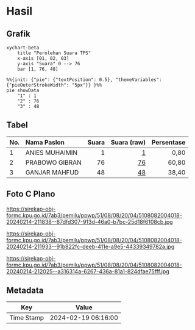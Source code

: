 # Hasil

## Grafik

```mermaid
xychart-beta
    title "Perolehan Suara TPS"
    x-axis [01, 02, 03]
    y-axis "Suara" 0 --> 76
    bar [1, 76, 48]
```

```mermaid
%%{init: {"pie": {"textPosition": 0.5}, "themeVariables": {"pieOuterStrokeWidth": "5px"}} }%%
pie showData
    "1" : 1
    "2" : 76
    "3" : 48
```

## Tabel

| No. | Nama Paslon    | Suara | Suara (raw) | Persentase |
|:--- |:-------------- | -----:| -----------:| ----------:|
| 1   | ANIES MUHAIMIN | 1     | [1][p-1]    | 0,80       |
| 2   | PRABOWO GIBRAN | 76    | [76][p-2]   | 60,80      |
| 3   | GANJAR MAHFUD  | 48    | [48][p-3]   | 38,40      |


[p-1]: https://github.com/gigit-pemilu/pemilu-2024-51-bali/blob/main/pilpres/hitung-suara/sub/51-bali/sub/08-buleleng/sub/08-kubutambahan/sub/2004-tajun/sub/018-tps/sub/paslon-1.txt
[p-2]: https://github.com/gigit-pemilu/pemilu-2024-51-bali/blob/main/pilpres/hitung-suara/sub/51-bali/sub/08-buleleng/sub/08-kubutambahan/sub/2004-tajun/sub/018-tps/sub/paslon-2.txt
[p-3]: https://github.com/gigit-pemilu/pemilu-2024-51-bali/blob/main/pilpres/hitung-suara/sub/51-bali/sub/08-buleleng/sub/08-kubutambahan/sub/2004-tajun/sub/018-tps/sub/paslon-3.txt

## Foto C Plano

https://sirekap-obj-formc.kpu.go.id/7ab3/pemilu/ppwp/51/08/08/20/04/5108082004018-20240214-211838--87dfd307-913d-46a0-b7bc-25d18f6108cb.jpg

https://sirekap-obj-formc.kpu.go.id/7ab3/pemilu/ppwp/51/08/08/20/04/5108082004018-20240214-211933--91b822fc-deeb-411e-a9e5-44339349782a.jpg

https://sirekap-obj-formc.kpu.go.id/7ab3/pemilu/ppwp/51/08/08/20/04/5108082004018-20240214-212025--a316314a-6267-436a-81a1-824dfae75fff.jpg


## Metadata

| Key        | Value               |
| ---------- | ------------------- |
| Time Stamp | 2024-02-19 06:16:00 |



